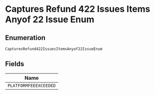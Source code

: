 
# Captures Refund 422 Issues Items Anyof 22 Issue Enum

## Enumeration

`CapturesRefund422IssuesItemsAnyof22IssueEnum`

## Fields

| Name |
|  --- |
| `PLATFORMFEEEXCEEDED` |

